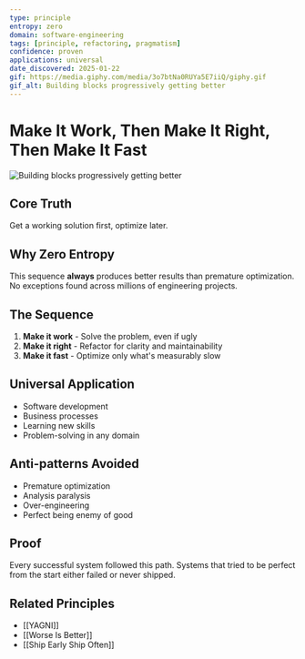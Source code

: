 ```yaml
---
type: principle
entropy: zero
domain: software-engineering
tags: [principle, refactoring, pragmatism]
confidence: proven
applications: universal
date_discovered: 2025-01-22
gif: https://media.giphy.com/media/3o7btNa0RUYa5E7iiQ/giphy.gif
gif_alt: Building blocks progressively getting better
---
```


# Make It Work, Then Make It Right, Then Make It Fast

![Building blocks progressively getting better](https://media.giphy.com/media/3o7btNa0RUYa5E7iiQ/giphy.gif)

## Core Truth
Get a working solution first, optimize later.

## Why Zero Entropy
This sequence **always** produces better results than premature optimization. No exceptions found across millions of engineering projects.

## The Sequence
1. **Make it work** - Solve the problem, even if ugly
2. **Make it right** - Refactor for clarity and maintainability  
3. **Make it fast** - Optimize only what's measurably slow

## Universal Application
- Software development
- Business processes
- Learning new skills
- Problem-solving in any domain

## Anti-patterns Avoided
- Premature optimization
- Analysis paralysis
- Over-engineering
- Perfect being enemy of good

## Proof
Every successful system followed this path. Systems that tried to be perfect from the start either failed or never shipped.

## Related Principles
- [[YAGNI]]
- [[Worse Is Better]]
- [[Ship Early Ship Often]]
